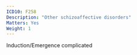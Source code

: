 ```yaml
---
ICD10: F258
Description: "Other schizoaffective disorders"
Matters: Yes
Weight: 1
---
```

Induction/Emergence complicated
